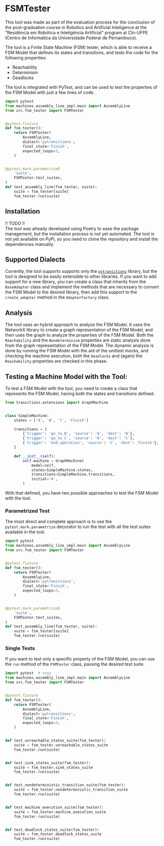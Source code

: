# FSMTester
This tool was made as part of the evaluation process for the conclusion of the post-graduation course in Robotics and Artificial Inteligence at the "Residência em Robótica e Inteligência Artificial" program at CIn-UFPE (Centro de Informática da Universidade Federal de Pernambuco).

The tool is a Finite State Machine (FSM) tester, which is able to receive a FSM Model that defines its states and transitions, and tests the code for the following properties:
- Reachability
- Determinism
- Deadlocks

The tool is integrated with PyTest, and can be used to test the properties of the FSM Model with just a few lines of code.
```python
import pytest
from machines.assembly_line_impl.main import AssemblyLine
from src.fsm_tester import FSMTester


@pytest.fixture
def fsm_tester():
    return FSMTester(
        AssemblyLine,
        dialect='pytransitions',
        final_state='Finish',
        expected_loops=3,
    )


@pytest.mark.parametrize(
    'suite',
    FSMTester.test_suites,
)
def test_assembly_line(fsm_tester, suite):
    suite = fsm_tester[suite]
    fsm_tester.run(suite)
```

## Installation
!! TODO !! </br>
The tool was already developed using Poetry to ease the package management, but the installation process is not yet automated. The tool is not yet available on PyPi, so you need to clone the repository and install the dependencies manually.

## Supported Dialects
Currently, the tool supports supports only the [`pytransitions`](https://github.com/pytransitions/transitions) library, but the tool is designed to be easily extensible to other libraries. If you want to add support for a new library, you can create a class that inherits from the `BaseAdapter` class and implement the methods that are necessary to convert the FSM Model to the desired library, then add this support to the `create_adapter` method in the `AdapterFactory` class.

## Analysis
The tool uses an hybrid approach to analyze the FSM Model. It uses the NetworkX library to create a graph representation of the FSM Model, and then uses the graph to analyze the properties of the FSM Model.
Both the `Reachability` and the `Nondeterminism` properties are static analysis done from the graph representation of the FSM Model. The dynamic analysis is done by running the FSM Model with the aid of the unittest mocks, and checking the machine execution, both the `Deadlocks` and (again) the `Reachability` properties are checked in this phase.

## Testing a Machine Model with the Tool:
To test a FSM Model with the tool, you need to create a class that represents the FSM Model, having both the states and transitions defined.

```python
from transitions.extensions import GraphMachine


class SimpleMachine:
    states = ['A', 'B', 'C', 'Finish']

    transitions = [
        {'trigger': 'go_to_B', 'source': 'A', 'dest': 'B'},
        {'trigger': 'go_to_C', 'source': 'B', 'dest': 'C'},
        {'trigger': 'end_operation', 'source': 'C', 'dest': 'Finish'},
    ]

    def __init__(self):
        self.machine = GraphMachine(
            model=self,
            states=SimpleMachine.states,
            transitions=SimpleMachine.transitions,
            initial='A',
        )

```

With that defined, you have two possible approaches to test the FSM Model with the tool.

### Parametrized Test
The most direct and complete approach is to use the `pytest.mark.parametrize` decorator to run the test with all the test suites available in the tool.

```python
import pytest
from machines.assembly_line_impl.main import AssemblyLine
from src.fsm_tester import FSMTester


@pytest.fixture
def fsm_tester():
    return FSMTester(
        AssemblyLine,
        dialect='pytransitions',
        final_state='Finish',
        expected_loops=3,
    )


@pytest.mark.parametrize(
    'suite',
    FSMTester.test_suites,
)
def test_assembly_line(fsm_tester, suite):
    suite = fsm_tester[suite]
    fsm_tester.run(suite)

```

### Single Tests
If you want to test only a specific property of the FSM Model, you can use the `run` method of the `FSMTester` class, passing the desired test suite.

```python
import pytest  # noqa
from machines.assembly_line_impl.main import AssemblyLine
from src.fsm_tester import FSMTester


@pytest.fixture
def fsm_tester():
    return FSMTester(
        AssemblyLine,
        dialect='pytransitions',
        final_state='Finish',
        expected_loops=3,
    )


def test_unreachable_states_suite(fsm_tester):
    suite = fsm_tester.unreachable_states_suite
    fsm_tester.run(suite)


def test_sink_states_suite(fsm_tester):
    suite = fsm_tester.sink_states_suite
    fsm_tester.run(suite)


def test_nondeterministic_transition_suite(fsm_tester):
    suite = fsm_tester.nondeterministic_transition_suite
    fsm_tester.run(suite)


def test_machine_execution_suite(fsm_tester):
    suite = fsm_tester.machine_execution_suite
    fsm_tester.run(suite)


def test_deadlock_states_suite(fsm_tester):
    suite = fsm_tester.deadlock_states_suite
    fsm_tester.run(suite)

```